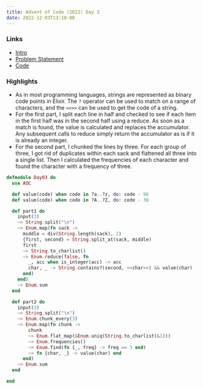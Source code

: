 ```yaml
---
title: Advent of Code (2022) Day 3
date: 2022-12-03T13:10:00
---
```


### Links

- [Intro](https://sethcalebweeks.com/advent-of-code-2022-in-elixir/)
- [Problem Statement](https://adventofcode.com/2022/day/3)
- [Code](https://github.com/sethcalebweeks/advent-of-code-2022/blob/main/lib/Day03.ex)

### Highlights

- As in most programming languages, strings are represented as binary code points in Elixir. The `?` operator can be used to match on a range of characters, and the `<<>>` can be used to get the code of a string.
- For the first part, I split each line in half and checked to see if each item in the first half was in the second half using a reduce. As soon as a match is found, the value is calculated and replaces the accumulator. Any subsequent calls to reduce simply return the accumulator as is if it is already an integer.
- For the second part, I chunked the lines by three. For each group of three, I got rid of duplicates within each sack and flattened all three into a single list. Then I calculated the frequencies of each character and found the character with a frequency of three.

```elixir
defmodule Day03 do
  use AOC

  def value(code) when code in ?a..?z, do: code - 96
  def value(code) when code in ?A..?Z, do: code - 38

  def part1 do
    input(3)
    ~> String.split("\n")
    ~> Enum.map(fn sack ->
      middle = div(String.length(sack), 2)
      {first, second} = String.split_at(sack, middle)
      first
      ~> String.to_charlist()
      ~> Enum.reduce(false, fn
        _, acc when is_integer(acc) -> acc
        char, _ -> String.contains?(second, <<char>>) && value(char)
      end)
    end)
    ~> Enum.sum
  end

  def part2 do
    input(3)
    ~> String.split("\n")
    ~> Enum.chunk_every(3)
    ~> Enum.map(fn chunk ->
        chunk
        ~> Enum.flat_map(&Enum.uniq(String.to_charlist(&1)))
        ~> Enum.frequencies()
        ~> Enum.find(fn {_, freq} -> freq == 3 end)
        ~> fn {char, _} -> value(char) end
      end)
    ~> Enum.sum
  end

end
```
